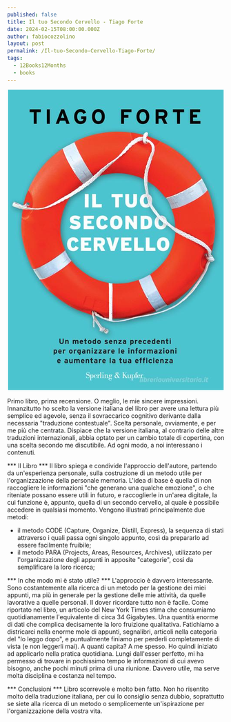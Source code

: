 ```yaml
---
published: false
title: Il tuo Secondo Cervello - Tiago Forte
date: 2024-02-15T08:00:00.000Z
author: fabiocozzolino
layout: post
permalink: /Il-tuo-Secondo-Cervello-Tiago-Forte/
tags:
  - 12Books12Months
  - books
---
```

<p align="center">
  <img src="/assets/img/headline/secondo-cervello.jpeg" alt="Il tuo Secondo Cervello">
</p>
Primo libro, prima recensione. O meglio, le mie sincere impressioni. Innanzitutto ho scelto la versione italiana del libro per avere una lettura più semplice ed agevole, senza il sovraccarico cognitivo derivante dalla necessaria "traduzione contestuale". Scelta personale, ovviamente, e per me più che centrata. Dispiace che la versione italiana, al contrario delle altre traduzioni internazionali, abbia optato per un cambio totale di copertina, con una scelta secondo me discutibile. Ad ogni modo, a noi interessano i contenuti.

*** Il Libro ***
Il libro spiega e condivide l'approccio dell'autore, partendo da un'esperienza personale, sulla costruzione di un metodo utile per l'organizzazione della personale memoria. L'idea di base è quella di non raccogliere le informazioni "che generano una qualche emozione", o che riteniate possano essere utili in futuro, e raccoglierle in un'area digitale, la cui funzione è, appunto, quella di un secondo cervello, al quale è possibile accedere in qualsiasi momento.
Vengono illustrati principalmente due metodi: 
- il metodo CODE (Capture, Organize, Distill, Express), la sequenza di stati attraverso i quali passa ogni singolo appunto, così da prepararlo ad essere facilmente fruibile;
- il metodo PARA (Projects, Areas, Resources, Archives), utilizzato per l'organizzazione degli appunti in apposite "categorie", così da semplificare la loro ricerca;

*** In che modo mi è stato utile? ***
L'approccio è davvero interessante. Sono costantemente alla ricerca di un metodo per la gestione dei miei appunti, ma più in generale per la gestione delle mie attività, da quelle lavorative a quelle personali. Il dover ricordare tutto non è facile. Come riportato nel libro, un articolo del New York Times stima che consumiamo quotidianamente l'equivalente di circa 34 Gigabytes. Una quantità enorme di dati che complica decisamente la loro fruizione qualitativa. Fatichiamo a districarci nella enorme mole di appunti, segnalibri, articoli nella categoria del "lo leggo dopo", e puntualmente finiamo per perderli completamente di vista (e non leggerli mai). A quanti capita? A me spesso.
Ho quindi iniziato ad applicarlo nella pratica quotidiana. Lungi dall'esser perfetto, mi ha permesso di trovare in pochissimo tempo le informazioni di cui avevo bisogno, anche pochi minuti prima di una riunione. Davvero utile, ma serve molta disciplina e costanza nel tempo.

*** Conclusioni ***
Libro scorrevole e molto ben fatto. Non ho risentito molto della traduzione italiana, per cui lo consiglio senza dubbio, soprattutto se siete alla ricerca di un metodo o semplicemente un'ispirazione per l'organizzazione della vostra vita.
